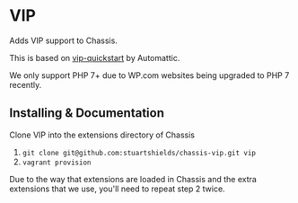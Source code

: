 # VIP
Adds VIP support to Chassis.

This is based on [vip-quickstart](https://github.com/Automattic/vip-quickstart) by Automattic.

We only support PHP 7+ due to WP.com websites being upgraded to PHP 7 recently.

## Installing & Documentation
Clone VIP into the extensions directory of Chassis

1. `git clone git@github.com:stuartshields/chassis-vip.git vip`
2. `vagrant provision`

Due to the way that extensions are loaded in Chassis and the extra extensions that we use, you'll need to repeat step 2 twice.
